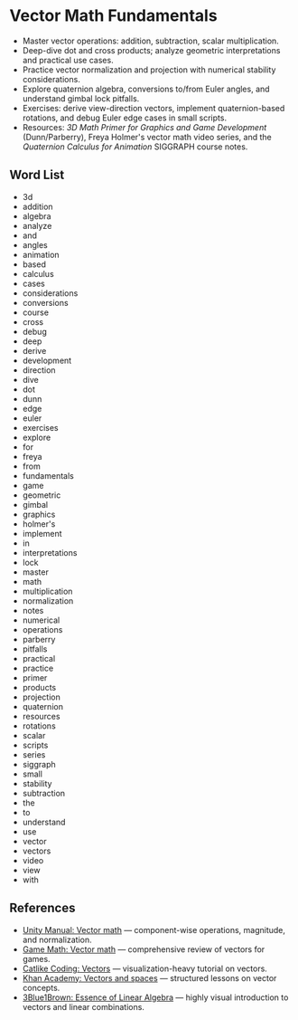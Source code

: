 # Vector Math Fundamentals
- Master vector operations: addition, subtraction, scalar multiplication.
- Deep-dive dot and cross products; analyze geometric interpretations and practical use cases.
- Practice vector normalization and projection with numerical stability considerations.
- Explore quaternion algebra, conversions to/from Euler angles, and understand gimbal lock pitfalls.
- Exercises: derive view-direction vectors, implement quaternion-based rotations, and debug Euler edge cases in small scripts.
- Resources: *3D Math Primer for Graphics and Game Development* (Dunn/Parberry), Freya Holmer's vector math video series, and the *Quaternion Calculus for Animation* SIGGRAPH course notes.

## Word List
- 3d
- addition
- algebra
- analyze
- and
- angles
- animation
- based
- calculus
- cases
- considerations
- conversions
- course
- cross
- debug
- deep
- derive
- development
- direction
- dive
- dot
- dunn
- edge
- euler
- exercises
- explore
- for
- freya
- from
- fundamentals
- game
- geometric
- gimbal
- graphics
- holmer's
- implement
- in
- interpretations
- lock
- master
- math
- multiplication
- normalization
- notes
- numerical
- operations
- parberry
- pitfalls
- practical
- practice
- primer
- products
- projection
- quaternion
- resources
- rotations
- scalar
- scripts
- series
- siggraph
- small
- stability
- subtraction
- the
- to
- understand
- use
- vector
- vectors
- video
- view
- with

## References
- [Unity Manual: Vector math](https://docs.unity3d.com/Manual/UnderstandingVectorArithmetic.html) — component-wise operations, magnitude, and normalization.
- [Game Math: Vector math](https://gamemath.com/book/vector_math.html) — comprehensive review of vectors for games.
- [Catlike Coding: Vectors](https://catlikecoding.com/unity/tutorials/basics/vector-fields/) — visualization-heavy tutorial on vectors.
- [Khan Academy: Vectors and spaces](https://www.khanacademy.org/math/linear-algebra/vectors-and-spaces) — structured lessons on vector concepts.
- [3Blue1Brown: Essence of Linear Algebra](https://www.youtube.com/watch?v=fNk_zzaMoSs) — highly visual introduction to vectors and linear combinations.
